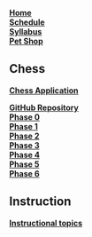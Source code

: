 [**Home**](Home)  
[**Schedule**](Home#outcomes) <!--If structure for schedules is made, they could be moved to wiki-->  
[**Syllabus**](/instruction/syllabus/syllabus.md)  
[**Pet Shop**](/petshop/petshop.md)  

## Chess

[**Chess Application**](/chess/chess.md)  
<!--Chess Assignments-->
[**GitHub Repository**](/chess/chess-github-repository/chess-github-repository.md)  
[**Phase 0**](/chess/0-chess-moves/chess-moves.md)  
[**Phase 1**](/chess/1-chess-game/chess-game.md)  
[**Phase 2**](/chess/2-server-design/server-design.md)  
[**Phase 3**](/chess/3-web-api/web-api.md)  
[**Phase 4**](/chess/4-database/database.md)  
[**Phase 5**](/chess/5-pregame/pregame.md)  
[**Phase 6**](/chess/6-gameplay/gameplay.md)  
<!--I don't think we need to link to getting started directly through here?-->

## Instruction

[**Instructional topics**](/instruction/modules.md)  
<!--Write out topics in either alphabetical or instruction order, or only parent links within modules.md-->

<!--Files not listed:
  - Chess: Code Quality Rubric
  - Phase 0: Game of Chess
  - Phase 3: TA Tips
  - Phase 4: Debugging Tips
  - Chess Phases: Getting Started (6)
  - All 40 instruction topics
-->
